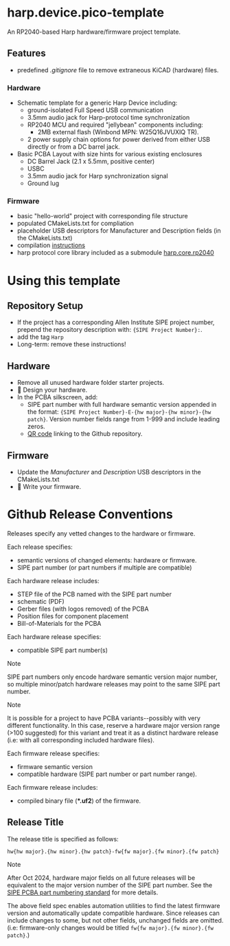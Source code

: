 # harp.device.pico-template

An RP2040-based Harp hardware/firmware project template.

## Features
* predefined *.gitignore* file to remove extraneous KiCAD (hardware) files.
### Hardware
* Schematic template for a generic Harp Device including:
  * ground-isolated Full Speed USB communication
  * 3.5mm audio jack for Harp-protocol time synchronization
  * RP2040 MCU and required "jellybean" components including:
    * 2MB external flash (Winbond MPN: W25Q16JVUXIQ TR).
  * 2 power supply chain options for power derived from either USB directly or from a DC barrel jack.
* Basic PCBA Layout with size hints for various existing enclosures
  * DC Barrel Jack (2.1 x 5.5mm, positive center)
  * USBC
  * 3.5mm audio jack for Harp synchronization signal
  * Ground lug
### Firmware
* basic "hello-world" project with corresponding file structure
* populated CMakeLists.txt for compliation
* placeholder USB descriptors for Manufacturer and Description fields (in the CMakeLists.txt)
* compilation [instructions](./firmware/README.md)
* harp protocol core library included as a submodule [harp.core.rp2040](https://github.com/AllenNeuralDynamics/harp.core.rp2040)

# Using this template
## Repository Setup
* If the project has a corresponding Allen Institute SIPE project number, prepend the repository description with: `{SIPE Project Number}:`.
* add the tag `Harp`
* Long-term: remove these instructions!

## Hardware
* Remove all unused hardware folder starter projects.
* 🔧 Design your hardware.
* In the PCBA silkscreen, add:
  * SIPE part number with full hardware semantic version appended in the format: `{SIPE Project Number}-E-{hw major}-{hw minor}-{hw patch}`. Version number fields range from 1-999 and include leading zeros.
  * [QR code](https://www.the-qrcode-generator.com/) linking to the Github repository.

## Firmware
* Update the *Manufacturer* and *Description* USB descriptors in the CMakeLists.txt
* 📝 Write your firmware.

# Github Release Conventions
Releases specify any vetted changes to the hardware or firmware.

Each release specifies:
* semantic versions of changed elements: hardware or firmware.
* SIPE part number (or part numbers if multiple are compatible)

Each hardware release includes:
* STEP file of the PCB named with the SIPE part number
* schematic (PDF)
* Gerber files (with logos removed) of the PCBA
* Position files for component placement
* Bill-of-Materials for the PCBA

Each hardware release specifies:
* compatible SIPE part number(s)

> [!NOTE]
> SIPE part numbers only encode hardware semantic version major number, so multiple minor/patch hardware releases may point to the same SIPE part number.

> [!NOTE]
> It is possible for a project to have PCBA variants--possibly with very different functionality. In this case, reserve a hardware major version range (>100 suggested) for this variant and treat it as a distinct hardware release (i.e: with all corresponding included hardware files).


Each firmware release specifies:
* firmware semantic version
* compatible hardware (SIPE part number or part number range).

Each firmware release includes:
* compiled binary file (**\*.uf2**) of the firmware.

## Release Title
The release title is specified as follows:

`hw{hw major}.{hw minor}.{hw patch}-fw{fw major}.{fw minor}.{fw patch}`

> [!NOTE]
> After Oct 2024, hardware major fields on all future releases will be equivalent to the major version number of the SIPE part number. See the [SIPE PCBA part numbering standard](https://alleninstitute.sharepoint.com/:w:/s/Instrumentation/EYsRN8q4jHJDmG5DNf-gaM0Bq418YMXollFxtB9d_NZ6pg?e=joLAvU) for more details.

The above field spec enables automation utilities to find the latest firmware version and automatically update compatible hardware. Since releases can include changes to some, but not other fields, unchanged fields are omitted. (i.e: firmware-only changes would be titled `fw{fw major}.{fw minor}.{fw patch}`.)
